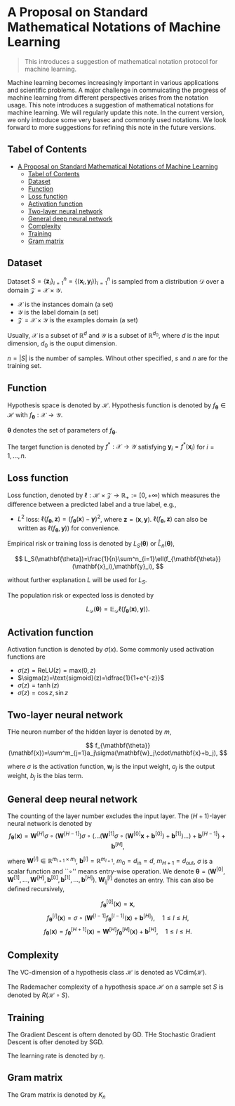 # A Proposal on Standard Mathematical Notations of Machine Learning

> This introduces a suggestion of mathematical notation protocol for machine learning.

Machine learning becomes increasingly important in various applications and scientific problems. A major challenge in commuicating the progress of machine learning from different perspectives arises from the notation usage. This note introduces a suggestion of mathematical notations for machine learning. We will regularly update this note. In the current version, we only introduce some very basec and commonly used notations. We look forward to more suggestions for refining this note in the future versions.

## Tabel of Contents

- [A Proposal on Standard Mathematical Notations of Machine Learning](#a-proposal-on-standard-mathematical-notations-of-machine-learning)
  - [Tabel of Contents](#tabel-of-contents)
  - [Dataset](#dataset)
  - [Function](#function)
  - [Loss function](#loss-function)
  - [Activation function](#activation-function)
  - [Two-layer neural network](#two-layer-neural-network)
  - [General deep neural network](#general-deep-neural-network)
  - [Complexity](#complexity)
  - [Training](#training)
  - [Gram matrix](#gram-matrix)

## Dataset

Dataset $S=\{\mathbf{z}_i\}^n_{i=1}=\{(\mathbf{x}_i,\mathbf{y}_i)\}^n_{i=1}$ is sampled from a distribution $\mathcal{D}$ over a domain $\mathcal{Z}=\mathcal{X}\times\mathcal{Y}$.

- $\mathcal{X}$ is the instances domain (a set)
- $\mathcal{Y}$ is the label domain (a set)
- $\mathcal{Z}=\mathcal{X}\times\mathcal{Y}$ is the examples domain (a set)

Usually, $\mathcal{X}$ is a subset of $\mathbb{R}^d$ and $\mathcal{Y}$ is a subset of $\mathbb{R}^{d_0}$, where $d$ is the input dimension, $d_0$ is the ouput dimension.

$n=|S|$ is the number of samples. Wihout other specified, $s$ and $n$ are for the training set.

## Function

Hypothesis space is denoted by $\mathcal{H}$. Hypothesis function is denoted by $f_{\mathbf{\theta}}\in\mathcal{H}$ with $f_{\mathbf{\theta}}:\mathcal{X}\to\mathcal{Y}$.

$\mathbf{\theta}$ denotes the set of parameters of $f_{\mathbf{\theta}}$.

The target function is denoted by $f^*:\mathcal{X}\to\mathcal{Y}$ satisfying $\mathbf{y}_i=f^*(\mathbf{x}_i)$ for $i=1,\dots,n$.

## Loss function

Loss function, denoted by $\ell:\mathcal{H}\times\mathcal{Z}\to\mathbb{R}_{+}:=[0,+\infty)$ which measures the difference between a predicted label and a true label, e.g.,

- $L^2$ loss: $\ell(f_{\mathbf{\theta}},\mathbf{z})=(f_{\mathbf{\theta}}(\mathbf{x})-\mathbf{y})^2$, where $\mathbf{z}=(\mathbf{x},\mathbf{y})$. $\ell(f_{\mathbf{\theta}},\mathbf{z})$ can also be written as $\ell(f_{\mathbf{\theta}},\mathbf{y}))$ for convenience.

Empirical risk or training loss is denoted by $L_S(\mathbf{\theta})$ or $\hat{L}_n(\mathbf{\theta})$,

$$
  L_S(\mathbf{\theta})=\frac{1}{n}\sum^n_{i=1}\ell(f_{\mathbf{\theta}}(\mathbf{x}_i),\mathbf{y}_i),
$$

without further explanation $L$ will be used for $L_S$.

The population risk or expected loss is denoted by

$$
  L_{\mathcal{D}}(\mathbf{\theta})=\mathbb{E}_{\mathcal{D}}\ell(f_{\mathbf{\theta}}(\mathbf{x}),\mathbf{y})).
$$

## Activation function

Activation function is denoted by $\sigma(x)$. Some commonly used activation functions are

- $\sigma(z)=\text{ReLU}(z)=\text{max}(0,z)$
- $\sigma(z)=\text{sigmoid}(z)=\dfrac{1}{1+e^{-z}}$
- $\sigma(z)=\tanh(z)$
- $\sigma(z)=\cos z, \sin z$

## Two-layer neural network

THe neuron number of the hidden layer is denoted by $m$,

$$
  f_{\mathbf{\theta}}(\mathbf{x})=\sum^m_{j=1}a_j\sigma(\mathbf{w}_j\cdot\mathbf{x}+b_j),
$$

where $\sigma$ is the activation function, $\mathbf{w}_j$ is the input weight, $a_j$ is the output weight, $b_j$ is the bias term.

## General deep neural network

The counting of the layer number excludes the input layer. The $(H+1)$-layer neural network is denoted by
$$
  f_{\mathbf{\theta}}(\mathbf{x})=\mathbf{W}^{[H]}\sigma\circ(\mathbf{W}^{[H-1]})\sigma\circ(\dots(\mathbf{W}^{[1]}\sigma\circ(\mathbf{W}^{[0]}\mathbf{x}+\mathbf{b}^{[0]})+\mathbf{b}^{[1]})\dots)+\mathbf{b}^{[H-1]})+\mathbf{b}^{[H]},
$$

where $\mathbf{W}^{[l]}\in\mathbb{R}^{m_{l+1}\times m_l}$, $\mathbf{b}^{[l]}=\mathbb{R}^{m_{l+1}}$, $m_0=d_\text{in}=d$, $m_{H+1}=d_\text{out}$, $\sigma$ is a scalar function and ``$\circ$'' means entry-wise operation. We denote $\mathbf{\theta}=(\mathbf{W}^{[0]},\mathbf{W}^{[1]},\dots,\mathbf{W}^{[H]},\mathbf{b}^{[0]},\mathbf{b}^{[1]},\dots,\mathbf{b}^{[H]})$. $\mathbf{W}^{[l]}_{ij}$ denotes an entry. This can also be defined recursively,

$$
  f^{[0]}_{\mathbf{\theta}}(\mathbf{x})=\mathbf{x},
$$
$$
  f^{[l]}_{\mathbf{\theta}}(\mathbf{x})=\sigma\circ(\mathbf{W}^{[l-1]}f^{[l-1]}_{\mathbf{\theta}}(\mathbf{x})+\mathbf{b}^{[H]}), \quad 1\le l\le H,
$$
$$
  f_{\mathbf{\theta}}(\mathbf{x})=f^{[H+1]}_{\mathbf{\theta}}(\mathbf{x})=\mathbf{W}^{[H]}f^{[H]}_{\mathbf{\theta}}(\mathbf{x})+\mathbf{b}^{[H]}, \quad 1\le l\le H.
$$

## Complexity

The VC-dimension of a hypothesis class $\mathcal{H}$ is denoted as VCdim($\mathcal{H}$).

The Rademacher complexity of a hypothesis space $\mathcal{H}$ on a sample set $S$ is denoted by $R(\mathcal{H}\circ S)$.

## Training

The Gradient Descent is oftern denoted by GD. THe Stochastic Gradient Descent is ofter denoted by SGD.

The learning rate is denoted by $\eta$.

## Gram matrix

The Gram matrix is denoted by $K_n$
